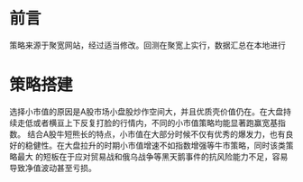 # 前言
策略来源于聚宽网站，经过适当修改。回测在聚宽上实行，数据汇总在本地进行

# 策略搭建
选择小市值的原因是A股市场小盘股炒作空间大，并且优质壳价值仍在。在大盘持续走低或者横亘上下反复打脸的行情内，不同的小市值策略均能显著跑赢宽基指数。
结合A股牛短熊长的特点，小市值在大部分时候不仅有优秀的爆发力，也有良好的稳健性。在大盘拉升的时期小市值增速不如指数增强等牛市策略，同时该类策略最大
的短板在于应对贸易战和俄乌战争等黑天鹅事件的抗风险能力不足，容易导致净值波动甚至亏损。
